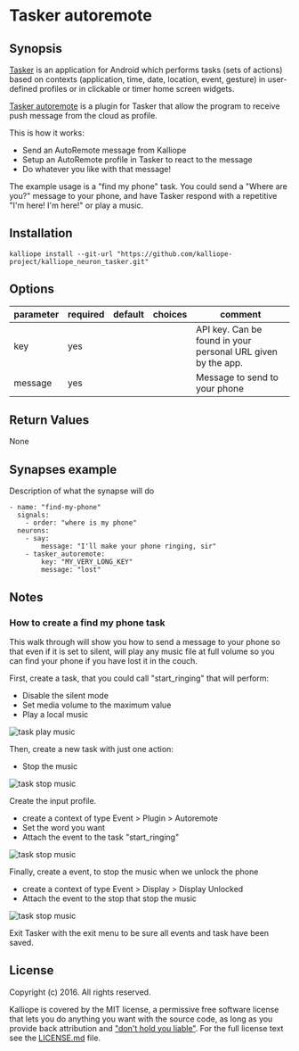 # Tasker autoremote

## Synopsis

[Tasker](https://play.google.com/store/apps/details?id=net.dinglisch.android.taskerm) is an application for Android which performs 
tasks (sets of actions) based on contexts (application, time, date, location, event, gesture) in user-defined profiles or in 
clickable or timer home screen widgets.

[Tasker autoremote](https://play.google.com/store/apps/details?id=com.joaomgcd.autoremote&hl=fr) is a plugin for Tasker that allow 
the program to receive push message from the cloud as profile.

This is how it works:
- Send an AutoRemote message from Kalliope
- Setup an AutoRemote profile in Tasker to react to the message
- Do whatever you like with that message!

The example usage is a "find my phone" task. 
You could send a "Where are you?" message to your phone, and have Tasker respond with a repetitive "I'm here! I'm here!" 
or play a music.

## Installation
```
kalliope install --git-url "https://github.com/kalliope-project/kalliope_neuron_tasker.git"
```


## Options

| parameter | required | default | choices | comment                                                       |
|-----------|----------|---------|---------|---------------------------------------------------------------|
| key       | yes      |         |         | API key. Can be found in your personal URL given by the app.  |
| message   | yes      |         |         | Message to send to your phone                                 |

## Return Values

None

## Synapses example

Description of what the synapse will do
```
- name: "find-my-phone"
  signals:
    - order: "where is my phone"
  neurons:
    - say:
        message: "I'll make your phone ringing, sir"
    - tasker_autoremote:
        key: "MY_VERY_LONG_KEY"
        message: "lost"
```


## Notes

### How to create a find my phone task
This walk through will show you how to send a message to your phone so that even if it is set to silent, 
will play any music file at full volume so you can find your phone if you have lost it in the couch.

First, create a task, that you could call "start_ringing" that will perform:
- Disable the silent mode
- Set media volume to the maximum value
- Play a local music

![task play music](images/task_play_music.png)

Then, create a new task with just one action:
- Stop the music

![task stop music](images/task_stop_music.png)

Create the input profile. 
- create a context of type Event > Plugin > Autoremote
- Set the word you want
- Attach the event to the task "start_ringing"

![task stop music](images/profile_auto_remote.png)

Finally, create a event, to stop the music when we unlock the phone
- create a context of type Event > Display > Display Unlocked
- Attach the event to the stop that stop the music

![task stop music](images/profile_display_unlocked.png)

Exit Tasker with the exit menu to be sure all events and task have been saved.

## License

Copyright (c) 2016. All rights reserved.

Kalliope is covered by the MIT license, a permissive free software license that lets you do anything you want with the source code, 
as long as you provide back attribution and ["don't hold you liable"](http://choosealicense.com/). For the full license text see the [LICENSE.md](LICENSE.md) file.

 
